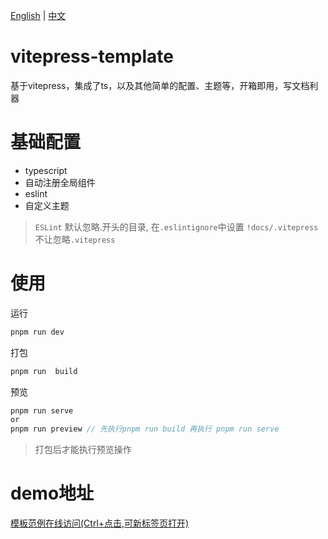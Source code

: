 [English](README.md)  | [中文](README-CN.md)


# vitepress-template 
基于vitepress，集成了ts，以及其他简单的配置、主题等，开箱即用，写文档利器

# 基础配置
+  typescript
+  自动注册全局组件
+  eslint 
+  自定义主题

> `ESLint` 默认忽略.开头的目录,  在`.eslintignore`中设置 `!docs/.vitepress` 不让忽略`.vitepress`


# 使用

运行

```js
pnpm run dev
```

打包

```js
pnpm run  build
```

预览

```js
pnpm run serve 
or
pnpm run preview // 先执行pnpm run build 再执行 pnpm run serve 
```

> 打包后才能执行预览操作



# demo地址
[模板范例在线访问(Ctrl+点击,可新标签页打开)](https://yaoxfly.github.io/vitepress-template-site)